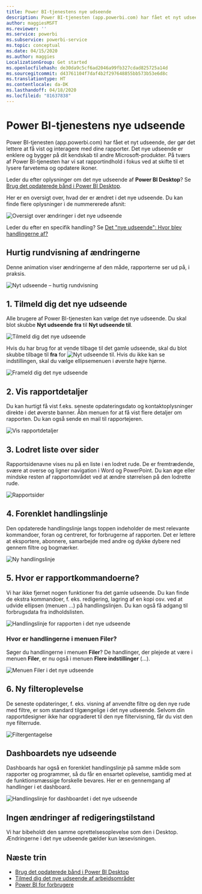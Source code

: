 ```yaml
---
title: Power BI-tjenestens nye udseende
description: Power BI-tjenesten (app.powerbi.com) har fået et nyt udseende. I denne artikel beskrives, hvordan du navigerer til rapporter ved hjælp af det nye udseende.
author: maggiesMSFT
ms.reviewer: ''
ms.service: powerbi
ms.subservice: powerbi-service
ms.topic: conceptual
ms.date: 04/15/2020
ms.author: maggies
LocalizationGroup: Get started
ms.openlocfilehash: de30da9c5cf6ad2046a99fb327cdad825725a14d
ms.sourcegitcommit: d43761104f7daf4b2f297648855bb573b53e6d8c
ms.translationtype: HT
ms.contentlocale: da-DK
ms.lasthandoff: 04/18/2020
ms.locfileid: "81637838"
---
```

# <a name="the-new-look-of-the-power-bi-service"></a>Power BI-tjenestens nye udseende

Power BI-tjenesten (app.powerbi.com) har fået et nyt udseende, der gør det lettere at få vist og interagere med dine rapporter. Det nye udseende er enklere og bygger på dit kendskab til andre Microsoft-produkter. På tværs af Power BI-tjenesten har vi sat rapportindhold i fokus ved at skifte til et lysere farvetema og opdatere ikoner. 

Leder du efter oplysninger om det nye udseende af **Power BI Desktop**? Se [Brug det opdaterede bånd i Power BI Desktop](desktop-ribbon.md).

Her er en oversigt over, hvad der er ændret i det nye udseende. Du kan finde flere oplysninger i de nummererede afsnit:

![Oversigt over ændringer i det nye udseende](media/service-new-look/power-bi-new-look-changes.png)

Leder du efter en specifik handling? Se [Det "nye udseende": Hvor blev handlingerne af?](service-new-look-where-actions.md)

## <a name="quick-tour-of-the-changes"></a>Hurtig rundvisning af ændringerne

Denne animation viser ændringerne af den måde, rapporterne ser ud på, i praksis.

![Nyt udseende – hurtig rundvisning](media/service-new-look/power-bi-new-look-quick-tour.gif)

## <a name="1-opt-in-to-the-new-look"></a>1. Tilmeld dig det nye udseende

Alle brugere af Power BI-tjenesten kan vælge det nye udseende. Du skal blot skubbe **Nyt udseende fra** til **Nyt udseende til**.

![Tilmeld dig det nye udseende](media/service-new-look/power-bi-new-look-off.png)

Hvis du har brug for at vende tilbage til det gamle udseende, skal du blot skubbe tilbage til **fra** for ![Nyt udseende til](media/service-new-look/power-bi-new-look-toggle-on.png). Hvis du ikke kan se indstillingen, skal du vælge ellipsemenuen i øverste højre hjørne.

![Frameld dig det nye udseende](media/service-new-look/power-bi-new-look-on.png)

## <a name="2-view-report-details"></a>2. Vis rapportdetaljer 

Du kan hurtigt få vist f.eks. seneste opdateringsdato og kontaktoplysninger direkte i det øverste banner.  Åbn menuen for at få vist flere detaljer om rapporten. Du kan også sende en mail til rapportejeren.

![Vis rapportdetaljer](media/service-new-look/power-bi-new-look-metadata.png)

## <a name="3-vertical-list-of-pages"></a>3. Lodret liste over sider 
Rapportsidenavne vises nu på en liste i en lodret rude. De er fremtrædende, svære at overse og ligner navigation i Word og PowerPoint. Du kan øge eller mindske resten af rapportområdet ved at ændre størrelsen på den lodrette rude.

![Rapportsider](media/service-new-look/power-bi-new-look-report-pages.png)

## <a name="4-simplified-action-bar"></a>4. Forenklet handlingslinje 

Den opdaterede handlingslinje langs toppen indeholder de mest relevante kommandoer, foran og centreret, for forbrugerne af rapporten. Det er lettere at eksportere, abonnere, samarbejde med andre og dykke dybere ned gennem filtre og bogmærker.

![Ny handlingslinje](media/service-new-look/power-bi-new-look-action-bar.png)

## <a name="5-where-are-the-report-commands"></a>5. Hvor er rapportkommandoerne?

Vi har ikke fjernet nogen funktioner fra det gamle udseende. Du kan finde de ekstra kommandoer, f. eks. redigering, lagring af en kopi osv. ved at udvide ellipsen (menuen ...) på handlingslinjen. Du kan også få adgang til forbrugsdata fra indholdslisten.

![Handlingslinje for rapporten i det nye udseende](media/service-new-look/power-bi-report-action-bar-new-look.gif)

### <a name="where-are-file-menu-actions"></a>Hvor er handlingerne i menuen Filer?

Søger du handlingerne i menuen **Filer**? De handlinger, der plejede at være i menuen **Filer**, er nu også i menuen **Flere indstillinger** (...). 

![Menuen Filer i det nye udseende](media/service-new-look/power-bi-file-menu-new-look.gif)

## <a name="6-new-filter-experience"></a>6. Ny filteroplevelse

De seneste opdateringer, f. eks. visning af anvendte filtre og den nye rude med filtre, er som standard tilgængelige i det nye udseende. Selvom din rapportdesigner ikke har opgraderet til den nye filtervisning, får du vist den nye filterrude.

![Filtergentagelse](media/service-new-look/power-bi-new-look-filters.png)

## <a name="dashboard-new-look-experience"></a>Dashboardets nye udseende 

Dashboards har også en forenklet handlingslinje på samme måde som rapporter og programmer, så du får en ensartet oplevelse, samtidig med at de funktionsmæssige forskelle bevares. Her er en gennemgang af handlinger i et dashboard.
 
![Handlingslinje for dashboardet i det nye udseende](media/service-new-look/power-bi-dashboard-action-bar-new-look.gif)

## <a name="no-changes-to-edit-mode"></a>Ingen ændringer af redigeringstilstand 

Vi har bibeholdt den samme oprettelsesoplevelse som den i Desktop. Ændringerne i det nye udseende gælder kun læsevisningen.

## <a name="next-steps"></a>Næste trin

- [Brug det opdaterede bånd i Power BI Desktop](desktop-ribbon.md)
- [Tilmed dig det nye udseende af arbejdsområder](collaborate-share/service-workspaces-new-look.md)
- [Power BI for forbrugere](consumer/end-user-consumer.md)
